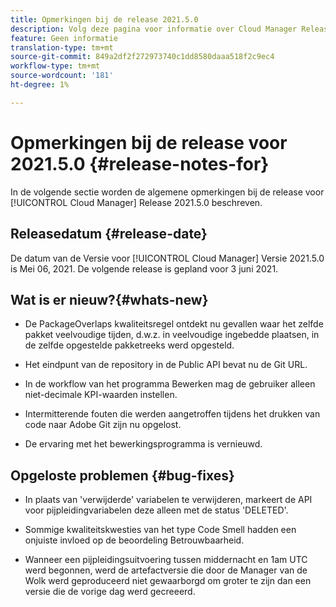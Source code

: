 ```yaml
---
title: Opmerkingen bij de release 2021.5.0
description: Volg deze pagina voor informatie over Cloud Manager Release 2021.5.0
feature: Geen informatie
translation-type: tm+mt
source-git-commit: 849a2df2f272973740c1dd8580daaa518f2c9ec4
workflow-type: tm+mt
source-wordcount: '181'
ht-degree: 1%

---
```


# Opmerkingen bij de release voor 2021.5.0 {#release-notes-for}

In de volgende sectie worden de algemene opmerkingen bij de release voor [!UICONTROL Cloud Manager] Release 2021.5.0 beschreven.

## Releasedatum {#release-date}

De datum van de Versie voor [!UICONTROL Cloud Manager] Versie 2021.5.0 is Mei 06, 2021.
De volgende release is gepland voor 3 juni 2021.

## Wat is er nieuw?{#whats-new}

* De PackageOverlaps kwaliteitsregel ontdekt nu gevallen waar het zelfde pakket veelvoudige tijden, d.w.z. in veelvoudige ingebedde plaatsen, in de zelfde opgestelde pakketreeks werd opgesteld.

* Het eindpunt van de repository in de Public API bevat nu de Git URL.

* In de workflow van het programma Bewerken mag de gebruiker alleen niet-decimale KPI-waarden instellen.

* Intermitterende fouten die werden aangetroffen tijdens het drukken van code naar Adobe Git zijn nu opgelost.

* De ervaring met het bewerkingsprogramma is vernieuwd.

## Opgeloste problemen {#bug-fixes}

* In plaats van &#39;verwijderde&#39; variabelen te verwijderen, markeert de API voor pijpleidingvariabelen deze alleen met de status &#39;DELETED&#39;.

* Sommige kwaliteitskwesties van het type Code Smell hadden een onjuiste invloed op de beoordeling Betrouwbaarheid.

* Wanneer een pijpleidingsuitvoering tussen middernacht en 1am UTC werd begonnen, werd de artefactversie die door de Manager van de Wolk werd geproduceerd niet gewaarborgd om groter te zijn dan een versie die de vorige dag werd gecreeerd.
